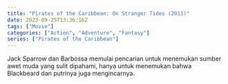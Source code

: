 ```yaml
---
title: "Pirates of the Caribbean: On Stranger Tides (2011)"
date: 2023-09-25T13:36:16Z
tags: ["Movie"]
categories: ["Action", "Adventure", "Fantasy"]
series: ["Pirates of the Caribbean"]
---
```


Jack Sparrow dan Barbossa memulai pencarian untuk menemukan sumber awet muda yang sulit dipahami, hanya untuk menemukan bahwa Blackbeard dan putrinya juga mengincarnya.

<mux-player stream-type="on-demand"
  src="https://kp3d-my.sharepoint.com/personal/ryoo_kp3d_onmicrosoft_com/_layouts/15/download.aspx?share=EYBLXbCayTdLqk0btm0Y_jQB97C3cOLDVTrJxCMM0z9erA" metadata-video-title="Pirates of the Caribbean: On Stranger Tides (2011)" prefer-playback="mse" controls>
  </mux-player>
  
  
  <script src="https://cdn.jsdelivr.net/npm/@mux/mux-player"></script>
  
 <script id="Z01rU01tQEVw6hrdDXB8zPWXzL98s7Vpp99WqHBX9urJA" type="application/ld+json">
 {
  "@context": "https://schema.org/",
  "@type": "VideoObject",
  "name": "Pirates of the Caribbean: On Stranger Tides",
  "contentUrl": "https://stream.mux.com/v3Z2K4tOZ1APRvazKk1H48g7OApMFUbj87puoIknyTg.m3u8",
  "thumbnailUrl": "https://www.themoviedb.org/t/p/original/6jt4i9l4fc4jrY3dRFZdMtL4q3P.jpg?width=314&fit_mode=preserve&time=25",
  "uploadDate": "2023-09-25T13:36:16Z",
}

</script>